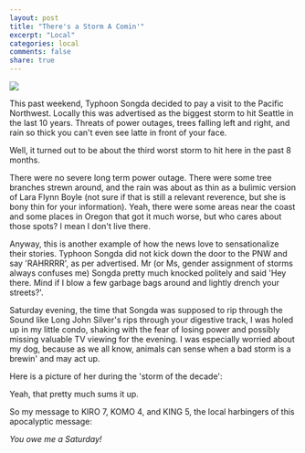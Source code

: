 ```yaml
---
layout: post
title: "There's a Storm A Comin'"
excerpt: "Local"
categories: local
comments: false
share: true
---
```


![](http://static.seattletimes.com/wp-content/uploads/2016/03/3142016PNWhurricane-780x528.jpg)


This past weekend, Typhoon Songda decided to pay a visit to the Pacific Northwest. Locally this was advertised as the biggest storm to hit Seattle in the last 10 years. Threats of power outages, trees falling left and right, and rain so thick you can't even see latte in front of your face. 


Well, it turned out to be about the third worst storm to hit here in the past 8 months.


There were no severe long term power outage. There were some tree branches strewn around, and the rain was about as thin as a bulimic version of Lara Flynn Boyle (not sure if that is still a relevant reverence, but she is bony thin for your information).  Yeah, there were some areas near the coast and some places in Oregon that got it much worse, but who cares about those spots? I mean I don't live there.


Anyway, this is another example of how the news love to sensationalize their stories. Typhoon Songda did not kick down the door to the PNW and say 'RAHRRRR', as per advertised. Mr (or Ms, gender assignment of storms always confuses me) Songda pretty much knocked politely and said 'Hey there. Mind if I blow a few garbage bags around and lightly drench your streets?'.  


Saturday evening, the time that Songda was supposed to rip through the Sound like Long John Silver's rips through your digestive track, I was holed up in my little condo, shaking with the fear of losing power and possibly missing valuable TV viewing for the evening. I was especially worried about my dog, because as we all know, animals can sense when a bad storm is a brewin' and may act up. 

Here is a picture of her during the 'storm of the decade':




Yeah, that pretty much sums it up.



So my message to KIRO 7, KOMO 4, and KING 5, the local harbingers of this apocalyptic message:



*You owe me a Saturday!*










